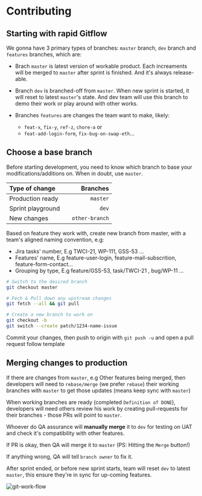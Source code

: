 # Contributing

## Starting with rapid Gitflow

We gonna have 3 primary types of branches: `master` branch, `dev` branch and `features` branches, which are:

- Brach `master` is latest version of workable product. Each increaments will be merged to `master`
  after sprint is finished. And it's always release-able.

- Branch `dev` is branched-off from `master`. When new sprint is started, it will reset to
  latest `master`'s state. And dev team will use this branch to demo their work or play around with other works.

- Branches `features` are changes the team want to make, likely:
  - `feat-x`, `fix-y`, `ref-z`, `chore-a` or
  - `feat-add-login-form`, `fix-bug-on-swap-eth`...

## Choose a base branch

Before starting development, you need to know which branch to base your modifications/additions on. When in doubt, use `master`.

| Type of change    |     |       Branches |
| :---------------- | :-: | -------------: |
| Production ready  |     |       `master` |
| Sprint playground |     |          `dev` |
| New changes       |     | `other-branch` |

Based on feature they work with, create new branch from master, with a team's aligned naming convention, e.g:

- Jira tasks' number, E.g TWCI-21, WP-111, GSS-53 ...
- Features' name, E.g feature-user-login, feature-mail-subscrition, feature-form-contact...
- Grouping by type, E.g feature/GSS-53, task/TWCI-21 , bug/WP-11 ...

```sh
# Switch to the desired branch
git checkout master

# Fech & Pull down any upstream changes
git fetch --all && git pull

# Create a new branch to work on
git checkout -b
git switch --create patch/1234-name-issue
```

Commit your changes, then push to origin with `git push -u` and open a pull request follow template

## Merging changes to production

If there are changes from `master`, e.g Other features being merged, then developers will need to `rebase/merge` (we prefer `rebase`) their working branches with `master` to get those updates (means keep sync with `master`)

When working branches are ready (completed `Definition of DONE`), developers will need others review his work by creating pull-requests for their branches - those PRs will point to `master`.

Whoever do QA assurance will **manually merge** it to `dev` for testing on UAT and check it's compatibility with other features.

If PR is okay, then QA will merge it to `master` (PS: Hitting the `Merge` button!)

If anything wrong, QA will tell `branch owner` to fix it.

After sprint ended, or before new sprint starts, team will reset `dev` to latest `master`, this ensure they're in sync for up-coming features.

![git-work-flow](https://i.gyazo.com/da3d65a35192e21e827b0fd0eb92ffa1.png)
